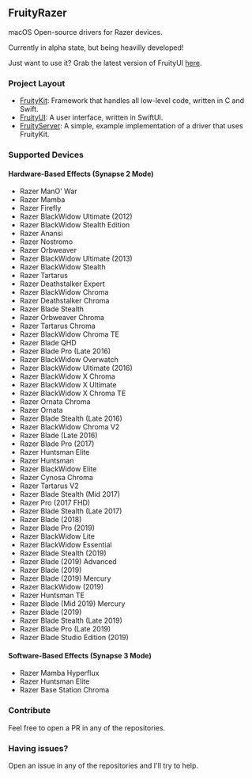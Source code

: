 ## FruityRazer

macOS Open-source drivers for Razer devices.

Currently in alpha state, but being heavilly developed!

Just want to use it? Grab the latest version of FruityUI [here](https://github.com/FruityRazer/FruityUI/releases).

### Project Layout

 - [FruityKit](https://github.com/FruityRazer/FruityKit): Framework that handles all low-level code, written in C and Swift.
 - [FruityUI](https://github.com/FruityRazer/FruityUI): A user interface, written in SwiftUI.
 - [FruityServer](https://github.com/FruityRazer/FruityServer): A simple, example implementation of a driver that uses FruityKit.

### Supported Devices

#### Hardware-Based Effects (Synapse 2 Mode)

 - Razer ManO' War
 - Razer Mamba
 - Razer Firefly
 - Razer BlackWidow Ultimate (2012)
 - Razer BlackWidow Stealth Edition
 - Razer Anansi
 - Razer Nostromo
 - Razer Orbweaver
 - Razer BlackWidow Ultimate (2013)
 - Razer BlackWidow Stealth
 - Razer Tartarus
 - Razer Deathstalker Expert
 - Razer BlackWidow Chroma
 - Razer Deathstalker Chroma
 - Razer Blade Stealth
 - Razer Orbweaver Chroma
 - Razer Tartarus Chroma
 - Razer BlackWidow Chroma TE
 - Razer Blade QHD
 - Razer Blade Pro (Late 2016)
 - Razer BlackWidow Overwatch
 - Razer BlackWidow Ultimate (2016)
 - Razer BlackWidow X Chroma
 - Razer BlackWidow X Ultimate
 - Razer BlackWidow X Chroma TE
 - Razer Ornata Chroma
 - Razer Ornata
 - Razer Blade Stealth (Late 2016)
 - Razer BlackWidow Chroma V2
 - Razer Blade (Late 2016)
 - Razer Blade Pro (2017)
 - Razer Huntsman Elite
 - Razer Huntsman
 - Razer BlackWidow Elite
 - Razer Cynosa Chroma
 - Razer Tartarus V2
 - Razer Blade Stealth (Mid 2017)
 - Razer Pro (2017 FHD)
 - Razer Blade Stealth (Late 2017)
 - Razer Blade (2018)
 - Razer Blade Pro (2019)
 - Razer BlackWidow Lite
 - Razer BlackWidow Essential
 - Razer Blade Stealth (2019)
 - Razer Blade (2019) Advanced
 - Razer Blade (2019)
 - Razer Blade (2019) Mercury
 - Razer BlackWidow (2019)
 - Razer Huntsman TE
 - Razer Blade (Mid 2019) Mercury
 - Razer Blade (2019)
 - Razer Blade Stealth (Late 2019)
 - Razer Blade Pro (Late 2019)
 - Razer Blade Studio Edition (2019)

#### Software-Based Effects (Synapse 3 Mode)

 - Razer Mamba Hyperflux
 - Razer Huntsman Elite
 - Razer Base Station Chroma

### Contribute

Feel free to open a PR in any of the repositories.

### Having issues?

Open an issue in any of the repositories and I'll try to help.
